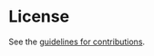 # License

See the
[guidelines for contributions](https://github.com/fippo/warp-snap-sped/blob/main/CONTRIBUTING.md).
